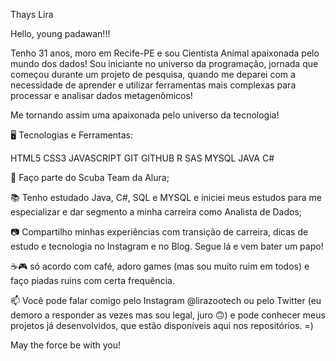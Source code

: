
Thays Lira


Hello, young padawan!!!

Tenho 31 anos, moro em Recife-PE e sou Cientista Animal apaixonada pelo mundo dos dados!
Sou iniciante no universo da programação, jornada que começou durante um projeto de pesquisa, quando me deparei com a necessidade de aprender e utilizar ferramentas mais complexas para processar e analisar dados metagenômicos!

Me tornando assim uma apaixonada pelo universo da tecnologia!


🖥️ Tecnologias e Ferramentas:


HTML5 CSS3 JAVASCRIPT GIT GITHUB R SAS MYSQL JAVA C#

🤿 Faço parte do Scuba Team da Alura;

📚 Tenho estudado Java, C#, SQL e MYSQL e iniciei meus estudos para me especializar e dar segmento a minha carreira como Analista de Dados;

📷 Compartilho minhas experiências com transição de carreira, dicas de estudo e tecnologia no Instagram e no Blog. Segue lá e vem bater um papo!

☕🎮 só acordo com café, adoro games (mas sou muito ruim em todos) e faço piadas ruins com certa frequência.


📫 Você pode falar comigo pelo Instagram @lirazootech ou pelo Twitter (eu demoro a responder as vezes mas sou legal, juro 🙃) e pode conhecer meus projetos já desenvolvidos, que estão disponíveis aqui nos repositórios. =)


May the force be with you! 

 
